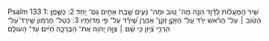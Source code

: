 Psalm 133
1: שִׁ֥יר הַֽמַּעֲל֗וֹת לְדָ֫וִ֥ד הִנֵּ֣ה מַה־ טּ֭וֹב וּמַה־ נָּעִ֑ים שֶׁ֖בֶת אַחִ֣ים גַּם־ יָֽחַד׃
2: כַּשֶּׁ֤מֶן הַטּ֨וֹב ׀ עַל־ הָרֹ֗אשׁ יֹרֵ֗ד עַֽל־ הַזָּקָ֥ן זְקַֽן־ אַהֲרֹ֑ן שֶׁ֝יֹּרֵ֗ד עַל־ פִּ֥י מִדּוֹתָֽיו׃
3: כְּטַל־ חֶרְמ֗וֹן שֶׁיֹּרֵד֮ עַל־ הַרְרֵ֪י צִ֫יּ֥וֹן כִּ֤י שָׁ֨ם ׀ צִוָּ֣ה יְ֭הוָה אֶת־ הַבְּרָכָ֑ה חַ֝יִּ֗ים עַד־ הָעוֹלָֽם׃